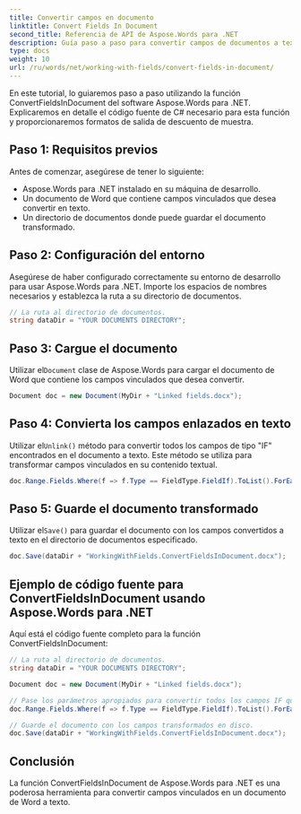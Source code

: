 ```yaml
---
title: Convertir campos en documento
linktitle: Convert Fields In Document
second_title: Referencia de API de Aspose.Words para .NET
description: Guía paso a paso para convertir campos de documentos a texto usando Aspose.Words para .NET.
type: docs
weight: 10
url: /ru/words/net/working-with-fields/convert-fields-in-document/
---
```


En este tutorial, lo guiaremos paso a paso utilizando la función ConvertFieldsInDocument del software Aspose.Words para .NET. Explicaremos en detalle el código fuente de C# necesario para esta función y proporcionaremos formatos de salida de descuento de muestra.

## Paso 1: Requisitos previos
Antes de comenzar, asegúrese de tener lo siguiente:

- Aspose.Words para .NET instalado en su máquina de desarrollo.
- Un documento de Word que contiene campos vinculados que desea convertir en texto.
- Un directorio de documentos donde puede guardar el documento transformado.

## Paso 2: Configuración del entorno
Asegúrese de haber configurado correctamente su entorno de desarrollo para usar Aspose.Words para .NET. Importe los espacios de nombres necesarios y establezca la ruta a su directorio de documentos.

```csharp
// La ruta al directorio de documentos.
string dataDir = "YOUR DOCUMENTS DIRECTORY";
```

## Paso 3: Cargue el documento
 Utilizar el`Document` clase de Aspose.Words para cargar el documento de Word que contiene los campos vinculados que desea convertir.

```csharp
Document doc = new Document(MyDir + "Linked fields.docx");
```

## Paso 4: Convierta los campos enlazados en texto
 Utilizar el`Unlink()` método para convertir todos los campos de tipo "IF" encontrados en el documento a texto. Este método se utiliza para transformar campos vinculados en su contenido textual.

```csharp
doc.Range.Fields.Where(f => f.Type == FieldType.FieldIf).ToList().ForEach(f => f.Unlink());
```

## Paso 5: Guarde el documento transformado
 Utilizar el`Save()` para guardar el documento con los campos convertidos a texto en el directorio de documentos especificado.

```csharp
doc.Save(dataDir + "WorkingWithFields.ConvertFieldsInDocument.docx");
```

## Ejemplo de código fuente para ConvertFieldsInDocument usando Aspose.Words para .NET

Aquí está el código fuente completo para la función ConvertFieldsInDocument:

```csharp
// La ruta al directorio de documentos.
string dataDir = "YOUR DOCUMENTS DIRECTORY";

Document doc = new Document(MyDir + "Linked fields.docx");

// Pase los parámetros apropiados para convertir todos los campos IF que se encuentran en el documento (incluidos los encabezados y pies de página) en texto.
doc.Range.Fields.Where(f => f.Type == FieldType.FieldIf).ToList().ForEach(f => f.Unlink());

// Guarde el documento con los campos transformados en disco.
doc.Save(dataDir + "WorkingWithFields.ConvertFieldsInDocument.docx");
```

## Conclusión
La función ConvertFieldsInDocument de Aspose.Words para .NET es una poderosa herramienta para convertir campos vinculados en un documento de Word a texto. 